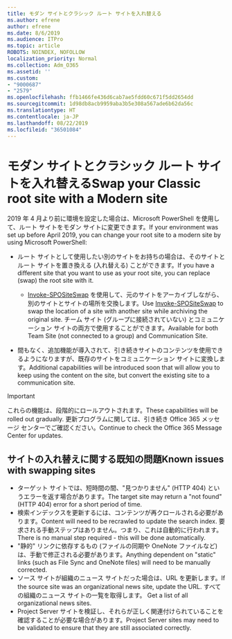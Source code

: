 ```yaml
---
title: モダン サイトとクラシック ルート サイトを入れ替える
ms.author: efrene
author: efrene
ms.date: 8/6/2019
ms.audience: ITPro
ms.topic: article
ROBOTS: NOINDEX, NOFOLLOW
localization_priority: Normal
ms.collection: Adm_O365
ms.assetid: ''
ms.custom:
- "9000687"
- "2579"
ms.openlocfilehash: ffb1466fe436d6cab7ae5fdd60c671f5dd2654dd
ms.sourcegitcommit: 1d98db8acb9959aba3b5e308a567ade6b62da56c
ms.translationtype: HT
ms.contentlocale: ja-JP
ms.lasthandoff: 08/22/2019
ms.locfileid: "36501084"
---
```

# <a name="swap-your-classic-root-site-with-a-modern-site"></a><span data-ttu-id="05807-102">モダン サイトとクラシック ルート サイトを入れ替える</span><span class="sxs-lookup"><span data-stu-id="05807-102">Swap your Classic root site with a Modern site</span></span>

<span data-ttu-id="05807-103">2019 年 4 月より前に環境を設定した場合は、Microsoft PowerShell を使用して、ルート サイトをモダン サイトに変更できます。</span><span class="sxs-lookup"><span data-stu-id="05807-103">If your environment was set up before April 2019, you can change your root site to a modern site by using Microsoft PowerShell:</span></span>

- <span data-ttu-id="05807-104">ルート サイトとして使用したい別のサイトをお持ちの場合は、そのサイトとルート サイトを置き換える (入れ替える) ことができます。</span><span class="sxs-lookup"><span data-stu-id="05807-104">If you have a different site that you want to use as your root site, you can replace (swap) the root site with it.</span></span> 
    - <span data-ttu-id="05807-105">[Invoke-SPOSiteSwap](https://docs.microsoft.com/powershell/module/sharepoint-online/invoke-spositeswap?view=sharepoint-ps) を使用して、元のサイトをアーカイブしながら、別のサイトとサイトの場所を交換します。</span><span class="sxs-lookup"><span data-stu-id="05807-105">Use [Invoke-SPOSiteSwap](https://docs.microsoft.com/powershell/module/sharepoint-online/invoke-spositeswap?view=sharepoint-ps) to swap the location of a site with another site while archiving the original site.</span></span> <span data-ttu-id="05807-106">チーム サイト (グループに接続されていない) とコミュニケーション サイトの両方で使用することができます。</span><span class="sxs-lookup"><span data-stu-id="05807-106">Available for both Team Site (not connected to a group) and Communication Site.</span></span> 

- <span data-ttu-id="05807-107">間もなく、追加機能が導入されて、引き続きサイトのコンテンツを使用できるようになりますが、既存のサイトをコミュニケーション サイトに変換します。</span><span class="sxs-lookup"><span data-stu-id="05807-107">Additional capabilities will be introduced soon that will allow you to keep using the content on the site, but convert the existing site to a communication site.</span></span> 
>[!Important]
><span data-ttu-id="05807-108">これらの機能は、段階的にロールアウトされます。</span><span class="sxs-lookup"><span data-stu-id="05807-108">These capabilities will be rolled out gradually.</span></span> <span data-ttu-id="05807-109">更新プログラムに関しては、引き続き Office 365 メッセージ センターでご確認ください。</span><span class="sxs-lookup"><span data-stu-id="05807-109">Continue to check the Office 365 Message Center for updates.</span></span> 

## <a name="known-issues-with-swapping-sites"></a><span data-ttu-id="05807-110">サイトの入れ替えに関する既知の問題</span><span class="sxs-lookup"><span data-stu-id="05807-110">Known issues with swapping sites</span></span>

- <span data-ttu-id="05807-111">ターゲット サイトでは、短時間の間、"見つかりません" (HTTP 404) というエラーを返す場合があります。</span><span class="sxs-lookup"><span data-stu-id="05807-111">The target site may return a "not found" (HTTP 404) error for a short period of time.</span></span>
- <span data-ttu-id="05807-112">検索インデックスを更新するには、コンテンツが再クロールされる必要があります。</span><span class="sxs-lookup"><span data-stu-id="05807-112">Content will need to be recrawled to update the search index.</span></span> <span data-ttu-id="05807-113">要求される手動ステップはありません。つまり、これは自動的に行われます。</span><span class="sxs-lookup"><span data-stu-id="05807-113">There is no manual step required - this will be done automatically.</span></span>
- <span data-ttu-id="05807-114">"静的" リンクに依存するもの (ファイルの同期や OneNote ファイルなど) は、手動で修正される必要があります。</span><span class="sxs-lookup"><span data-stu-id="05807-114">Anything dependent on "static" links (such as File Sync and OneNote files) will need to be manually corrected.</span></span>
- <span data-ttu-id="05807-115">ソース サイトが組織のニュース サイトだった場合は、URL を更新します。</span><span class="sxs-lookup"><span data-stu-id="05807-115">If the source site was an organizational news site, update the URL.</span></span><span data-ttu-id="05807-116"> すべての組織のニュース サイトの一覧を取得します。</span><span class="sxs-lookup"><span data-stu-id="05807-116"> Get a list of all organizational news sites.</span></span>
- <span data-ttu-id="05807-117">Project Server サイトを検証し、それらが正しく関連付けられていることを確認することが必要な場合があります。</span><span class="sxs-lookup"><span data-stu-id="05807-117">Project Server sites may need to be validated to ensure that they are still associated correctly.</span></span>





